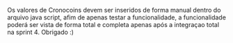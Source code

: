 Os valores de Cronocoins devem ser inseridos de forma manual dentro do arquivo java script, afim de apenas testar a funcionalidade, a funcionalidade poderá ser vista de forma total e completa apenas após a integraçao total na sprint 4. Obrigado :)